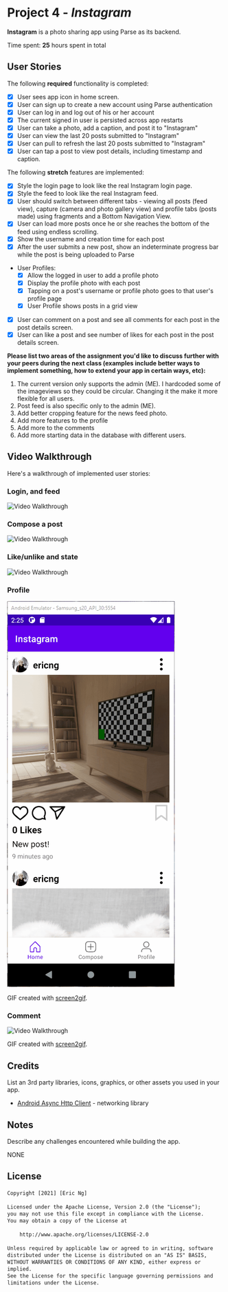 # Project 4 - *Instagram*

**Instagram** is a photo sharing app using Parse as its backend.

Time spent: **25** hours spent in total

## User Stories

The following **required** functionality is completed:

- [X] User sees app icon in home screen.
- [X] User can sign up to create a new account using Parse authentication
- [X] User can log in and log out of his or her account
- [X] The current signed in user is persisted across app restarts
- [X] User can take a photo, add a caption, and post it to "Instagram"
- [X] User can view the last 20 posts submitted to "Instagram"
- [X] User can pull to refresh the last 20 posts submitted to "Instagram"
- [X] User can tap a post to view post details, including timestamp and caption.

The following **stretch** features are implemented:

- [X] Style the login page to look like the real Instagram login page.
- [X] Style the feed to look like the real Instagram feed.
- [X] User should switch between different tabs - viewing all posts (feed view), capture (camera and photo gallery view) and profile tabs (posts made) using fragments and a Bottom Navigation View.
- [X] User can load more posts once he or she reaches the bottom of the feed using endless scrolling.
- [X] Show the username and creation time for each post
- [X] After the user submits a new post, show an indeterminate progress bar while the post is being uploaded to Parse
- User Profiles:
  - [X] Allow the logged in user to add a profile photo
  - [X] Display the profile photo with each post
  - [X] Tapping on a post's username or profile photo goes to that user's profile page
  - [X] User Profile shows posts in a grid view
- [X] User can comment on a post and see all comments for each post in the post details screen.
- [X] User can like a post and see number of likes for each post in the post details screen.

**Please list two areas of the assignment you'd like to **discuss further with your peers** during the next class (examples include better ways to implement something, how to extend your app in certain ways, etc):**

1. The current version only supports the admin (ME). I hardcoded some of the imageviews so they could be circular. Changing it the make it more flexible for all users.
2. Post feed is also specific only to the admin (ME).
3. Add better cropping feature for the news feed photo.
4. Add more features to the profile
5. Add more to the comments
6. Add more starting data in the database with different users.

## Video Walkthrough

Here's a walkthrough of implemented user stories:

### Login, and feed
<img src='https://github.com/ericngg/FBU-Instagram/blob/main/demo1.gif' title='Video Walkthrough' width='' alt='Video Walkthrough' />

### Compose a post
<img src='https://github.com/ericngg/FBU-Instagram/blob/main/demo2.gif' title='Video Walkthrough' width='' alt='Video Walkthrough' />

### Like/unlike and state
<img src='https://github.com/ericngg/FBU-Instagram/blob/main/demo3.gif' title='Video Walkthrough' width='' alt='Video Walkthrough' />

### Profile
<img src='https://github.com/ericngg/FBU-Instagram/blob/main/demo4.gif' title='Video Walkthrough' width='' alt='Video Walkthrough' />

GIF created with [screen2gif](https://www.screentogif.com/).

### Comment
<img src='https://github.com/ericngg/FBU-Instagram/blob/main/demo5.gif' title='Video Walkthrough' width='' alt='Video Walkthrough' />

GIF created with [screen2gif](https://www.screentogif.com/).

## Credits

List an 3rd party libraries, icons, graphics, or other assets you used in your app.

- [Android Async Http Client](http://loopj.com/android-async-http/) - networking library


## Notes

Describe any challenges encountered while building the app.

NONE

## License

    Copyright [2021] [Eric Ng]

    Licensed under the Apache License, Version 2.0 (the "License");
    you may not use this file except in compliance with the License.
    You may obtain a copy of the License at

        http://www.apache.org/licenses/LICENSE-2.0

    Unless required by applicable law or agreed to in writing, software
    distributed under the License is distributed on an "AS IS" BASIS,
    WITHOUT WARRANTIES OR CONDITIONS OF ANY KIND, either express or implied.
    See the License for the specific language governing permissions and
    limitations under the License.

